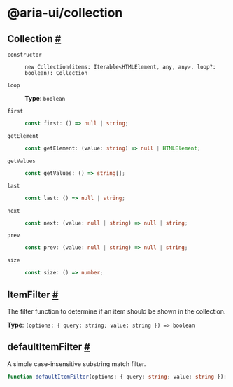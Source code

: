 # @aria-ui/collection

## Collection <a id="collection" href="#collection">#</a>

<dl>

<dt>

`constructor`

</dt>

<dd>

```
new Collection(items: Iterable<HTMLElement, any, any>, loop?: boolean): Collection
```

</dd>

<dt>

`loop`

</dt>

<dd>

**Type**: `boolean`

</dd>

<dt>

`first`

</dt>

<dd>

```ts
const first: () => null | string;
```

</dd>

<dt>

`getElement`

</dt>

<dd>

```ts
const getElement: (value: string) => null | HTMLElement;
```

</dd>

<dt>

`getValues`

</dt>

<dd>

```ts
const getValues: () => string[];
```

</dd>

<dt>

`last`

</dt>

<dd>

```ts
const last: () => null | string;
```

</dd>

<dt>

`next`

</dt>

<dd>

```ts
const next: (value: null | string) => null | string;
```

</dd>

<dt>

`prev`

</dt>

<dd>

```ts
const prev: (value: null | string) => null | string;
```

</dd>

<dt>

`size`

</dt>

<dd>

```ts
const size: () => number;
```

</dd>

</dl>

## ItemFilter <a id="item-filter" href="#item-filter">#</a>

The filter function to determine if an item should be shown in the collection.

**Type**: `(options: { query: string; value: string }) => boolean`

## defaultItemFilter <a id="default-item-filter" href="#default-item-filter">#</a>

A simple case-insensitive substring match filter.

```ts
function defaultItemFilter(options: { query: string; value: string }): boolean;
```
